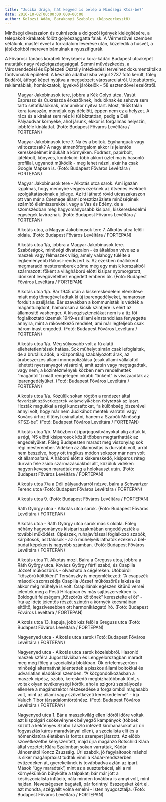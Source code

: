 ```yaml
---
title: "Jucika drága, hát kegyed is belép a Minőségi Ktsz-be?"
date: 2016-10-02T00:00:00.000+00:00
author: Kolozsi Ádám, Barakonyi Szabolcs (képszerkesztő)
---
```


Minőségi divatszalon és cukrászda a dolgozói igények kielégítésére, a telepakolt kirakatok fölött golyószaggatta falak. A Vérmezővel szemben sétálunk, másfél évvel a forradalom leverése után, közeledik a húsvét, a játékboltból mereven bámulnak a nyuszifigurák.

A Fővárosi Tanács korabeli fényképei a kora-kádári Budapest utcaképét mutatják nagy részletgazdagsággal. Semmi művészkedés, a Városrendezési és Építészeti Osztály intézkedési terveihez dokumentálták a főútvonalak épületeit. A készülő adatbázisba végül 2737 fotó került, főleg Budáról, átfogó képet nyújtva a megsebzett városarculatról. Utcabútorok, reklámtáblák, homlokzatok, igyekvő járókelők - 58 esztendővel ezelőttről.

<figure>
<img src="/images/12809684_fe11bc9230c510e17abf094a8a77d13e_wm.jpg" alt="" />
<figcaption>Magyar Jakobinusok tere, jobbra a Kék Golyó utca. Vasút Espresso és Cukrászda érkezőknek, indulóknak és sehova sem tartó sétafikálóknak, már amikor nyitva tart. Most, 1958 talán kora tavaszán, mondjuk egy délelőtt, éppen nem ez a helyzet. A rács és a kirakat sem néz ki túl biztatóan, pedig a Déli Pályaudvar környéke, ahol járunk, ekkor is forgalmas helyszín, jobbféle kínálattal. (Fotó: Budapest Főváros Levéltára / FORTEPAN)</figcaption>
</figure>

<figure>
<img src="/images/12809686_451ff0c02fc55f074380a6f6948718f6_wm.jpg" alt="" />
<figcaption>Magyar Jakobinusok tere 7. Na és a boltok. Egyhangúak vagy változatosak? A nagy átmenőforgalom akkor is jelentős kereskedelmet indukált a környéken. Fodrász, papírbolt, játékbolt, könyves, konfekció: több akkori üzlet ma is hasonló profillal, ugyanott működik - meg lehet nézni, akár ha csak Google Mapsen is. (Fotó: Budapest Főváros Levéltára / FORTEPAN)</figcaption>
</figure>

<figure>
<img src="/images/12809688_0b31192c1075825bea0f6b4c725aa7e5_wm.jpg" alt="" />
<figcaption>Magyar Jakobinusok tere - Alkotás utca sarok. Ami igazán izgalmas, hogy mennyire vegyes ezeknek az ötvenes évekbeli szolgáltatásoknak a jellege. Az itt látható rövid utcaszakaszon ott van már a Csemege állami presztízsüzlete minőséginek számító élelmiszerekkel, vagy a Vas és Edény, de a szomszédban még hagyományosabb kisipari, kiskereskedelmi egységek lavíroznak. (Fotó: Budapest Főváros Levéltára / FORTEPAN)</figcaption>
</figure>

<figure>
<img src="/images/12809694_4ce59aae6a4d7f49bf423fdb1c4bc939_wm.jpg" alt="" />
<figcaption>Alkotás utca, a Magyar Jakobinusok tere 7. Alkotás utca felőli oldala. (Fotó: Budapest Főváros Levéltára / FORTEPAN)</figcaption>
</figure>

<figure>
<img src="/images/12809734_c525e83b56a9c1e70841f1a985cc6a3e_wm.jpg" alt="" />
<figcaption>Alkotás utca 1/a, jobbra a Magyar Jakobinusok tere. Szabóságok, minőségi divatszalon - és általában véve az a maszek vagy félmaszek világ, amely valahogy túlélte a legkeményebb Rákosi-rendszert is. Az ezekben önállóként megmaradó mesteremberek zöme még egy másik korszakból származott: főként a világháború előtti kisipar nyomorgatott, időnként levegővételhez engedett emberei ők. (Fotó: Budapest Főváros Levéltára / FORTEPAN)</figcaption>
</figure>

<figure>
<img src="/images/12809732_314d53f3d3cd270da8fd0e2f684bf3a5_wm.jpg" alt="" />
<figcaption>Alkotás utca 1/a. Bár 1945 után a kiskereskedelem élénkítése miatt még tömegével adtak ki új iparengedélyeket, hamarosan fordult a széljárás. Bár szavakban a kommunisták is védték a magántulajdont, hamarosan a kicsik szintjére is elért az államosítő vashenger. A kisegzisztenciákat nem is a tíz főt foglalkoztató üzemek 1949-es állami einstandolása fenyegette annyira, mint a rákövetkező rendelet, ami már legfeljebb csak három inast engedett. (Fotó: Budapest Főváros Levéltára / FORTEPAN)</figcaption>
</figure>

<figure>
<img src="/images/12809730_78ddf87ba1c13c97201b826b1c5f72f7_wm.jpg" alt="" />
<figcaption>Alkotás utca 1/a. Még súlyosabb volt a fű alatti ellehetetlenítések hatása. Sok műhelyt simán csak lefoglaltak, de a brutális adók, a központilag szabályozott árak, az árubeszerzés állami monopolizálása (csak állami vállalattól lehetett nyersanyagot vásárolni, amit aztán vagy megtagadtak, vagy nem; a közintézmények közben nem rendelhettek “magántól”) miatt rengetegen inkább “önként” is visszaadták az iparengedélyüket. (Fotó: Budapest Főváros Levéltára / FORTEPAN)</figcaption>
</figure>

<figure>
<img src="/images/12809736_08989951f30a661d9dc746bc1bbf98ce_wm.jpg" alt="" />
<figcaption>Alkotás utca 1/a. Közülük sokan rögtön a rendszer által favorizált szövetkezetek valamelyikében folytatták az ipart. Hozták magukkal a régi kuncsaftokat, “a különbség jószerével annyi volt, hogy már nem Jucikához mentek varratni vagy Kovács úrhoz öltönyt csináltatni, hanem a Szabók Minőségi KTSZ-be”. (Fotó: Budapest Főváros Levéltára / FORTEPAN)</figcaption>
</figure>

<figure>
<img src="/images/12809696_5aa2f57802ef30230bb499b31e2630ce_wm.jpg" alt="" />
<figcaption>Alkotás utca 1/b. Miközben új iparjogosítványokat alig adtak ki, a régi, ‘45 előtti kisiparosok közül többen megtarthatták az engedélyüket. Főleg Budapesten maradt meg viszonylag sok régi mesterember. Vidéken az államosítás is durvább volt, arról nem beszélve, hogy ott tragikus módon sokszor már nem volt kit államosítani. A háború előtt a kiskereskedő, kisiparos réteg durván fele zsidó származásúakból állt, közülük vidéken nagyon kevesen maradtak meg a holokauszt után. (Fotó: Budapest Főváros Levéltára / FORTEPAN)</figcaption>
</figure>

<figure>
<img src="/images/12809702_a96d1f4c693f0f4602048906f7e5c040_wm.jpg" alt="" />
<figcaption>Alkotás utca 7/a a Déli pályaudvarról nézve, balra a Schwartzer Ferenc utca (Fotó: Budapest Főváros Levéltára / FORTEPAN)</figcaption>
</figure>

<figure>
<img src="/images/12809724_b0a4ad9c1e7d6b98fc8adee3e086b1df_wm.jpg" alt="" />
<figcaption>Alkotás utca 9. (Fotó: Budapest Főváros Levéltára / FORTEPAN)</figcaption>
</figure>

<figure>
<img src="/images/12809728_67890cef391d1b8b0f3e53f4cf27a29b_wm.jpg" alt="" />
<figcaption>Ráth György utca - Alkotás utca sarok. (Fotó: Budapest Főváros Levéltára / FORTEPAN)</figcaption>
</figure>

<figure>
<img src="/images/12809718_c84515a32925da5a0e715db6ab6f2080_wm.jpg" alt="" />
<figcaption>Alkotás utca - Ráth György utca sarok másik oldala. Főleg néhány hagyományos kisipari szakmában engedélyezték a további működést. Cipészek, ruhajavítással foglalkozó szabók, kárpitosok, asztalosok - az ő műhelyeik láthatók ezeken a bel-budai képeken is nagyobb számban. (Fotó: Budapest Főváros Levéltára / FORTEPAN)</figcaption>
</figure>

<figure>
<img src="/images/12809700_7d7e434b6ce6d6c905d541187fbbf34b_wm.jpg" alt="" />
<figcaption>Alkotás utca 11. Alkotás mozi. Balra a Greguss utca, jobbra a Ráth György utca. Kovács György férfi szabó, és Csapilla József műköszörűs - olvasható a cégéreken. Utóbbiról “köszörű költőként” Tersánszky is megemlékezett: “A csapszék második szomszédja Csapilla József műköszörűs lakása és akkor még műhelye is volt. Csapillának egészen kitűnő versei jelentek meg a Pesti Hírlapban és más sajtószervekben is. Boldogult feleségem „Köszörűs költőnek” keresztelte el őt” - írta az ideje jelentős részét szintén a környék kocsmáiban eltöltő, legszívesebben ott harmonikázgató író. (Fotó: Budapest Főváros Levéltára / FORTEPAN)</figcaption>
</figure>

<figure>
<img src="/images/12809714_6a22ec4fc28c46a6bed5303a4c3ae439_wm.jpg" alt="" />
<figcaption>Alkotás utca 13. kapuja, jobb kéz felől a Greguss utca (Fotó: Budapest Főváros Levéltára / FORTEPAN)</figcaption>
</figure>

<figure>
<img src="/images/12809692_151f54868c5d6ad46e1bf33f2505c60f_wm.jpg" alt="" />
<figcaption>Nagyenyed utca - Alkotás utca sarok (Fotó: Budapest Főváros Levéltára / FORTEPAN)</figcaption>
</figure>

<figure>
<img src="/images/12809716_334afbe82af6c475b9c8146e71736805_wm.jpg" alt="" />
<figcaption>Nagyenyed utca - Alkotás utca sarok közelebbről. Hasonló maszek szféra Jugoszláviában és Lengyelországban maradt meg még főleg a szocialista blokkban. Ők értelemszerűen minőségi alternatívát jelentettek a piszkos állami boltokkal és udvariatlan eladókkal szemben. “A közgondolkozásban a maszek cipész, szabó, kereskedő megbízhatóbbnak tűnt, s voltak olyan tevékenységi körök, ahol a szigorú szabályozás ellenére a magánszektor részesedése a forgalomból magasabb volt, mint az állami vagy szövetkezeti kereskedelemé” - írja Valuch Tibor társadalomtörténész. (Fotó: Budapest Főváros Levéltára / FORTEPAN)</figcaption>
</figure>

<figure>
<img src="/images/12809712_0eb6f6ce4cbc6cd683c75d5889dfb036_wm.jpg" alt="" />
<figcaption>Nagyenyed utca 1. Bár a maszekvilág ellen időről időre voltak azt kispolgári csökevénynek bélyegző kampányok (többek között a kékfényes Szabó László intézett kirohanásokat az úri fogyasztás káros maradványai ellen), a szocialista elit és a nómenklatúra életében is fontos szerepet játszott. Az előbb szövetkezetbe kényszerített, majd újra magánzó Rotschild Klára által vezetett Klára Szalonban sokan varrattak, Kádár Jánosnétól Koncz Zsuzsáig. Úri szabók, jó fagylaltosok máshol is siker magánpraxist tudtak vinni a Kádár-rendszerben évtizedeken át, gyerekeiknek is továbbadva aztán az ipart. Mások “úgy maradtak”, mint az a suszterbácsi, aki a mi környékünkön bütykölte a talpakat; bár már jött a későszocialista infláció, nála minden továbbra is annyi volt, mint hajdan. Nevetségesen bagatell, pár forintnyi összegeket kért el, azt mondta, szégyellt volna emelni - Isten nyugosztalja. (Fotó: Budapest Főváros Levéltára / FORTEPAN)</figcaption>
</figure>
